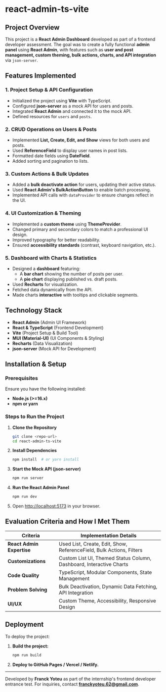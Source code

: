 # react-admin-ts-vite

## Project Overview
This project is a **React Admin Dashboard** developed as part of a frontend developer assessment. The goal was to create a fully functional **admin panel** using **React Admin**, with features such as **user and post management, custom theming, bulk actions, charts, and API integration** via `json-server`.

## Features Implemented

### 1. **Project Setup & API Configuration**
- Initialized the project using **Vite** with TypeScript.
- Configured **json-server** as a mock API for users and posts.
- Integrated **React Admin** and connected it to the mock API.
- Defined resources for `users` and `posts`.

### 2. **CRUD Operations on Users & Posts**
- Implemented **List, Create, Edit, and Show** views for both users and posts.
- Used **ReferenceField** to display user names in post lists.
- Formatted date fields using **DateField**.
- Added sorting and pagination to lists.

### 3. **Custom Actions & Bulk Updates**
- Added a **bulk deactivate action** for users, updating their active status.
- Used **React Admin's BulkActionButton** to enable batch processing.
- Implemented API calls with `dataProvider` to ensure changes reflect in the UI.

### 4. **UI Customization & Theming**
- Implemented a **custom theme** using **ThemeProvider**.
- Changed primary and secondary colors to match a professional UI design.
- Improved typography for better readability.
- Ensured **accessibility standards** (contrast, keyboard navigation, etc.).

### 5. **Dashboard with Charts & Statistics**
- Designed a **dashboard** featuring:
  - A **bar chart** showing the number of posts per user.
  - A **pie chart** displaying published vs. draft posts.
- Used **Recharts** for visualization.
- Fetched data dynamically from the API.
- Made charts **interactive** with tooltips and clickable segments.

## Technology Stack
- **React Admin** (Admin UI Framework)
- **React & TypeScript** (Frontend Development)
- **Vite** (Project Setup & Build Tool)
- **MUI (Material-UI)** (UI Components & Styling)
- **Recharts** (Data Visualization)
- **json-server** (Mock API for Development)

## Installation & Setup
### Prerequisites
Ensure you have the following installed:
- **Node.js (>=16.x)**
- **npm or yarn**

### Steps to Run the Project
1. **Clone the Repository**
   ```sh
   git clone <repo-url>
   cd react-admin-ts-vite
   ```
2. **Install Dependencies**
   ```sh
   npm install  # or yarn install
   ```
3. **Start the Mock API (json-server)**
   ```sh
   npm run server
   ```
4. **Run the React Admin Panel**
   ```sh
   npm run dev
   ```
5. Open [http://localhost:5173](http://localhost:5173) in your browser.


## Evaluation Criteria and How I Met Them
| Criteria                  | Implementation Details |
|---------------------------|-------------------------------------------------|
| **React Admin Expertise** | Used List, Create, Edit, Show, ReferenceField, Bulk Actions, Filters |
| **Customizations**        | Custom List UI, Themed Status Column, Dashboard, Interactive Charts |
| **Code Quality**          | TypeScript, Modular Components, State Management |
| **Problem Solving**       | Bulk Deactivation, Dynamic Data Fetching, API Integration |
| **UI/UX**                 | Custom Theme, Accessibility, Responsive Design |

## Deployment
To deploy the project:
1. **Build the project:**
   ```sh
   npm run build
   ```
2. **Deploy to GitHub Pages / Vercel / Netlify.**
---
Developed by **Franck Yoteu** as part of the internship's frontend developer entrance test.
For inquiries, contact   **franckyoteu.62@gmail.com**.


